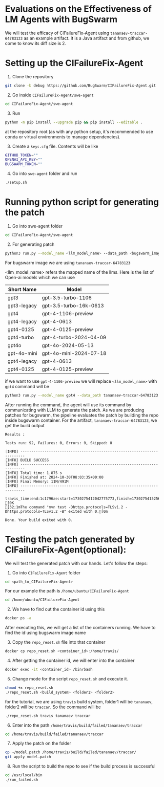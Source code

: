 # Evaluations on the Effectiveness of LM Agents with BugSwarm 

We will test the efficacy of CIFailureFix-Agent using `tananaev-traccar-64783123` as an example artifact. It is a Java artifact and from github, we come to know its diff size is 2.

# Setting up the CIFailureFix-Agent

1. Clone the repository
```bash
git clone -b debug https://github.com/BugSwarm/CIFailureFix-Agent.git
```

2. Go inside `CIFailureFix-Agent/swe-agent`
```bash
cd CIFailureFix-Agent/swe-agent
```

3. Run
```bash
python -m pip install --upgrade pip && pip install --editable .
```
at the repository root (as with any python setup, it's recommended to use conda or virtual environments to manage dependencies).

3. Create a `keys.cfg` file. Contents will be like
```bash
GITHUB_TOKEN=""
OPENAI_API_KEY=""
BUGSWARM_TOKEN=""
```

4. Go into `swe-agent` folder and run 
```bash
./setup.sh
```

# Running python script for generating the patch

1. Go into swe-agent folder
```bash
cd CIFailureFix-Agent/swe-agent
```

2. For generating patch
```bash
python3 run.py --model_name <llm_model_name> --data_path <bugswarm_image_name> --config_file config/default_from_url.yaml  --per_instance_cost_limit 2.0
```
For bugswarm image we are using `tananaev-traccar-64783123`

<llm_model_name> refers the mapped name of the llms. Here is the list of Open-ai models which we can use

| Short Name | Model |
| --- | --- |
| gpt3 | gpt-3.5-turbo-1106 |
| gpt3-legacy | gpt-3.5-turbo-16k-0613|
| gpt4 | gpt-4-1106-preview |
| gpt4-legacy | gpt-4-0613|
| gpt4-0125 | gpt-4-0125-preview|
| gpt4-turbo | gpt-4-turbo-2024-04-09 |
| gpt4o | gpt-4o-2024-05-13|
| gpt-4o-mini | gpt-4o-mini-2024-07-18 |
| gpt4-legacy | gpt-4-0613|
| gpt4-0125 | gpt-4-0125-preview|

if we want to use `gpt-4-1106-preview` we will replace `<llm_model_name>` with `gpt4`
command will be
```bash
python3 run.py --model_name gpt4 --data_path tananaev-traccar-64783123 --config_file config/default_from_url.yaml  --per_instance_cost_limit 2.0
```

After running the command, the agent will use its command by communicating with LLM to generate the patch. As we are producing patches for
bugswarm, the pipeline evaluates the patch by building the repo inside bugswarm container. For the artifact, `tananaev-traccar-64783123`, we get the build output

```
Results :

Tests run: 92, Failures: 0, Errors: 0, Skipped: 0

[INFO] ------------------------------------------------------------------------
[INFO] BUILD SUCCESS
[INFO] ------------------------------------------------------------------------
[INFO] Total time: 1.875 s
[INFO] Finished at: 2024-10-30T08:03:35+00:00
[INFO] Final Memory: 11M/491M
[INFO] ------------------------------------------------------------------------

travis_time:end:1c1796ae:start=1730275412042775773,finish=1730275415256753497,duration=3213977724
[0K
[32;1mThe command "mvn test -Dhttps.protocols=TLSv1.2 -Dhttps.protocols=TLSv1.2 -B" exited with 0.[0m

Done. Your build exited with 0.              
```

# Testing the patch generated by CIFailureFix-Agent(optional):

We will test the generated patch with our hands. Let's follow the steps:

1. Go into `CIFailureFix-Agent` folder

```bash
cd <path_to_CIFailureFix-Agent>
```

For our example the path is `/home/ubuntu/CIFailureFix-Agent`

```bash
cd /home/ubuntu/CIFailureFix-Agent
```

2. We have to find out the container id using this

```bash
docker ps -a
```

After executing this, we will get a list of the containers running. We have to find the id using bugswarm image name

3. Copy the `repo_reset.sh` file into that container

```bash
docker cp repo_reset.sh <container_id>:/home/travis/
```

4. After getting the container id, we will enter into the container

```bash
docker exec -it <container_id> /bin/bash
```

5. Change mode for the script `repo_reset.sh` and execute it.
```bash
chmod +x repo_reset.sh
./repo_reset.sh <build_system> <folder1> <folder2>
```
for the tutorial, we are using `travis` build system, folder1 will be `tananaev`, folder2 will be `traccar`. So the command will be

```bash
./repo_reset.sh travis tananaev traccar
```


6. Enter into the path `/home/travis/build/failed/tananaev/traccar`

```bash
cd /home/travis/build/failed/tananaev/traccar
```

7. Apply the patch on the folder

```bash
cp ~/model.patch /home/travis/build/failed/tananaev/traccar/
git apply model.patch
```

8. Run the script to build the repo to see if the build process is successful 

```bash
cd /usr/local/bin
./run_failed.sh
```